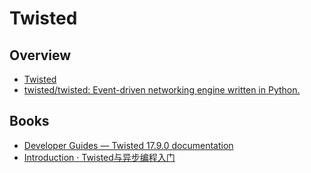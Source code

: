 # Twisted

## Overview

- [Twisted](https://twistedmatrix.com/trac/)
- [twisted/twisted: Event-driven networking engine written in Python.](https://github.com/twisted/twisted)

## Books

- [Developer Guides — Twisted 17.9.0 documentation](http://twistedmatrix.com/documents/current/core/howto/index.html)
- [Introduction · Twisted与异步编程入门](https://likebeta.gitbooks.io/twisted-intro-cn/zh/)
